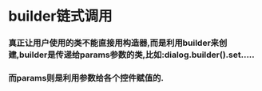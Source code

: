 # builder链式调用
### 真正让用户使用的类不能直接用构造器,而是利用builder来创建,builder是传递给params参数的类,比如:dialog.builder().set.....
### 而params则是利用参数给各个控件赋值的.